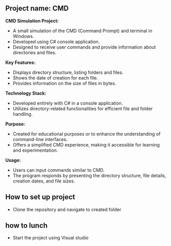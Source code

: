 
## Project name: CMD

 **CMD Simulation Project:**
  - A small simulation of the CMD (Command Prompt) and terminal in Windows.
  - Developed using C# console application.
  - Designed to receive user commands and provide information about directories and files.

 **Key Features:**
  - Displays directory structure, listing folders and files.
  - Shows the date of creation for each file.
  - Provides information on the size of files in bytes.

 **Technology Stack:**
  - Developed entirely with C# in a console application.
  - Utilizes directory-related functionalities for efficient file and folder handling.

 **Purpose:**
  - Created for educational purposes or to enhance the understanding of command-line interfaces.
  - Offers a simplified CMD experience, making it accessible for learning and experimentation.

 **Usage:**
  - Users can input commands similar to CMD.
  - The program responds by presenting the directory structure, file details, creation dates, and file sizes.
## How to set up project
- Clone the repository and navigate to created folder
## how to lunch
- Start the project using Visual studio

